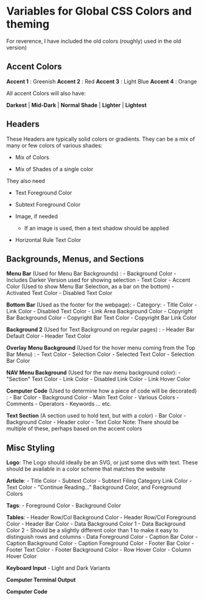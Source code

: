 # Variables for Global CSS Colors and theming

For reverence, I have included the old colors (roughly) used in the old version)

## Accent Colors

__Accent 1__ : Greenish
__Accent 2__ : Red
__Accent 3__ : Light Blue
__Accent 4__ : Orange

All accent Colors will also have:

__Darkest__ | __Mid-Dark__ | __Normal Shade__ | __Lighter__ | __Lightest__

## Headers

These Headers are typically solid colors or gradients. They can be a mix of many or few colors of various shades:

- Mix of Colors

- Mix of Shades of a single color

They also need

- Text Foreground Color

- Subtext Foreground Color

- Image, if needed
    - If an image is used, then a text shadow should be applied

- Horizontal Rule Text Color

## Backgrounds, Menus, and Sections

__Menu Bar__ (Used for Menu Bar Backgrounds) : 
    - Background Color
    - Includes Darker Version used for showing selection
    - Text Color
    - Accent Color (Used to show Menu Bar Selection, as a bar on the bottom)
    - Activated Text Color
    - Disabled Text Color
    
__Bottom Bar__ (Used as the footer for the webpage):
    - Category:
        - Title Color
        - Link Color
        - Disabled Text Color
    - Link Area Background Color
    - Copyright Bar Background Color
    - Copyright Bar Text Color
    - Copyright Bar Link Color

__Background 2__ (Used for Text Background on regular pages) : 
    - Header Bar Default Color
    - Header Text Color

__Overlay Menu Background__ (Used for the hover menu coming from the Top Bar Menu) : 
    - Text Color
    - Selection Color
    - Selected Text Color
    - Selection Bar Color
    
__NAV Menu Background__ (Used for the nav menu background color):
    - "Section" Text Color
    - Link Color
    - Disabled Link Color
    - Link Hover Color
    
__Computer Code__ (Used to determine how a piece of code will be decorated) :
    - Bar Color
    - Background Color
    - Main Text Color
    - Various Colors
        - Comments
        - Operators
        - Keywords
        ... etc.
    
__Text Section__ (A section used to hold text, but with a color)
    - Bar Color
    - Background Color
    - Header color
    - Text Color
    Note: There should be multiple of these, perhaps based on the accent colors
    

## Misc Styling

__Logo__:
    The Logo should ideally be an SVG, or just some divs with text.
    These should be available in a color scheme that matches the website

__Article__:
    - Title Color
    - Subtext Color
    - Subtext Filing Category Link Color
    - Text Color
    - "Continue Reading..." Background Color, and Foreground Colors
    


__Tags__:
    - Foreground Color
    - Background Color

__Tables__:
    - Header Row/Col Background Color
    - Header Row/Col Foreground Color
    - Header Bar Color
    - Data Background Color 1
    - Data Background Color 2
        - Should be a slightly different color than 1 to make it easy to distinguish rows and columns
    - Data Foreground Color
    - Caption Bar Color
    - Caption Background Color
    - Caption Foreground Color
    - Footer Bar Color
    - Footer Text Color
    - Footer Background Color
    - Row Hover Color
    - Column Hover Color

__Keyboard Input__
    - Light and Dark Variants

__Computer Terminal Output__

__Computer Code__
